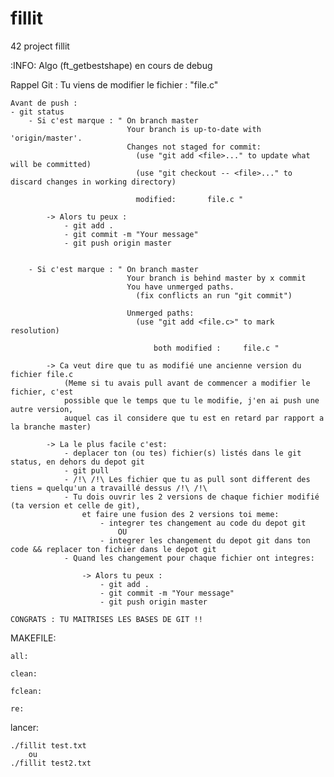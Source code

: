 # fillit
42 project fillit

:INFO: Algo (ft_getbestshape) en cours de debug


Rappel Git :
	Tu viens de modifier le fichier : "file.c"

	Avant de push :
	- git status
		- Si c'est marque : " On branch master
							  Your branch is up-to-date with 'origin/master'.
							  Changes not staged for commit:
  								(use "git add <file>..." to update what will be committed)
  								(use "git checkout -- <file>..." to discard changes in working directory)

								modified:		file.c "

			-> Alors tu peux :
				- git add .
				- git commit -m "Your message"
				- git push origin master


		- Si c'est marque : " On branch master
							  Your branch is behind master by x commit
							  You have unmerged paths.
								(fix conflicts an run "git commit")

							  Unmerged paths:
								(use "git add <file.c>" to mark resolution)

									both modified :		file.c "

			-> Ca veut dire que tu as modifié une ancienne version du fichier file.c
				(Meme si tu avais pull avant de commencer a modifier le fichier, c'est
				possible que le temps que tu le modifie, j'en ai push une autre version,
				auquel cas il considere que tu est en retard par rapport a la branche master)

			-> La le plus facile c'est:
			 	- deplacer ton (ou tes) fichier(s) listés dans le git status, en dehors du depot git
			 	- git pull
			 	- /!\ /!\ Les fichier que tu as pull sont different des tiens = quelqu'un a travaillé dessus /!\ /!\
			 	- Tu dois ouvrir les 2 versions de chaque fichier modifié (ta version et celle de git),
					et faire une fusion des 2 versions toi meme:
					 	- integrer tes changement au code du depot git
						 	OU
						- integrer les changement du depot git dans ton code && replacer ton fichier dans le depot git
				- Quand les changement pour chaque fichier ont integres:

					-> Alors tu peux :
						- git add .
						- git commit -m "Your message"
						- git push origin master

	CONGRATS : TU MAITRISES LES BASES DE GIT !!

MAKEFILE:

	all:

	clean:

	fclean:

	re:

lancer:

	./fillit test.txt
		ou
	./fillit test2.txt
